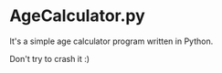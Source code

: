 # AgeCalculator.py
It's a simple age calculator program written in Python.

Don't try to crash it :)
